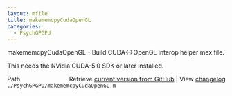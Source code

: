```yaml
---
layout: mfile
title: makememcpyCudaOpenGL
categories:
  - PsychGPGPU
---
```


makememcpyCudaOpenGL \- Build CUDA<\-\>OpenGL interop helper mex file.

This needs the NVidia CUDA\-5.0 SDK or later installed.



<div class="code_header" style="text-align:right;">
  <span style="float:left;">Path&nbsp;&nbsp;</span> <span class="counter">Retrieve <a href=
  "https://raw.github.com/Psychtoolbox-3/Psychtoolbox-3/beta/./PsychGPGPU/makememcpyCudaOpenGL.m">current version from GitHub</a> | View <a href=
  "https://github.com/Psychtoolbox-3/Psychtoolbox-3/commits/beta/./PsychGPGPU/makememcpyCudaOpenGL.m">changelog</a></span>
</div>
<div class="code">
  <code>./PsychGPGPU/makememcpyCudaOpenGL.m</code>
</div>
